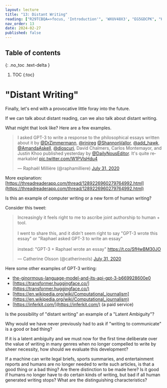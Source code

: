 ```yaml
---
layout: lecture
title: "13: Distant Writing"
reading: ["R29TCBQA=>focus, 'Introduction'", 'WXUV48X3', "EG5GDCPK", "HZSRCCAL", "4MXHYS44"]
nav_order: 13
date: 2024-02-27
published: false
---
```


<!-- conjectures on world literature, UDFASSFK; daily nous on GPT3 R29TCBQA; zimmerman WXUV48X3; Nguyen EG5GDCPK;  GPT-3 example 1, HZSRCCAL, GPT-3 example 2 4MXHYS44-->

## Table of contents
{: .no_toc .text-delta } 
1. TOC 
{:toc}



<!-- TODO add something about prompt engineering -->


# "Distant Writing"

Finally, let's end with a provocative little foray into the future. 

If we can talk about distant reading, can we also talk about distant writing. 

What might that look like? Here are a few examples. 

<blockquote class="twitter-tweet"><p lang="en" dir="ltr">I asked GPT-3 to write a response to the philosophical essays written about it by <a href="https://twitter.com/DrZimmermann?ref_src=twsrc%5Etfw">@DrZimmermann</a>, <a href="https://twitter.com/rinireg?ref_src=twsrc%5Etfw">@rinireg</a> <a href="https://twitter.com/ShannonVallor?ref_src=twsrc%5Etfw">@ShannonVallor</a>, <a href="https://twitter.com/add_hawk?ref_src=twsrc%5Etfw">@add_hawk</a>, <a href="https://twitter.com/AmandaAskell?ref_src=twsrc%5Etfw">@AmandaAskell</a>, <a href="https://twitter.com/dioscuri?ref_src=twsrc%5Etfw">@dioscuri</a>, David Chalmers, Carlos Montemayor, and Justin Khoo published yesterday by <a href="https://twitter.com/DailyNousEditor?ref_src=twsrc%5Etfw">@DailyNousEditor</a>. It&#39;s quite remarkable! <a href="https://t.co/W1PVlsHdu4">pic.twitter.com/W1PVlsHdu4</a></p>&mdash; Raphaël Millière (@raphamilliere) <a href="https://twitter.com/raphamilliere/status/1289129723310886912?ref_src=twsrc%5Etfw">July 31, 2020</a></blockquote> <script async src="https://platform.twitter.com/widgets.js" charset="utf-8"></script>

More explanation: [https://threadreaderapp.com/thread/1289226960279764992.html](https://threadreaderapp.com/thread/1289226960279764992.html)

<div class="discussion" markdown="1">

<span class="respond"/> Is this an example of computer writing or a new form of human writing?

Consider this tweet: 

<blockquote class="twitter-tweet"><p lang="en" dir="ltr">Increasingly it feels right to me to ascribe joint authorship to human + tool.<br><br>I went to share this, and it didn&#39;t seem right to say &quot;GPT-3 wrote this essay&quot; or &quot;Raphael asked GPT-3 to write an essay&quot;<br><br>instead: &quot;GPT-3 + Raphael wrote an essay&quot; <a href="https://t.co/SfHwBM30JO">https://t.co/SfHwBM30JO</a></p>&mdash; Catherine Olsson (@catherineols) <a href="https://twitter.com/catherineols/status/1289335703084470274?ref_src=twsrc%5Etfw">July 31, 2020</a></blockquote> <script async src="https://platform.twitter.com/widgets.js" charset="utf-8"></script>

</div>


Here some other examples of GPT-3 writing:
* [the-ginormous-language-model-and-its-api-gpt-3-b669928600e0](https://medium.com/jasonwu0731/the-ginormous-language-model-and-its-api-gpt-3-b669928600e0)
* [https://transformer.huggingface.co/](https://transformer.huggingface.co/)
* [https://en.wikipedia.org/wiki/Computational_journalism](https://en.wikipedia.org/wiki/Computational_journalism)
* [https://inferkit.com/](https://inferkit.com/) (a paid service)


<div class="discussion" markdown="1">

<span class="respond"/> Is the possibility of "distant writing" an example of a "Latent Ambiguity"? 

Why would we have never previously had to ask if "writing to communicate" is a good or bad thing? 

If it is a latent ambiguity and we must now for the first time deliberate over the value of writing in many genres when no longer compelled to write by sheer necessity, how should we evaluate this development?

<span class="respond"/> If a machine can write legal briefs, sports summaries, and entertainment reports and humans are no longer needed to write such articles, is that a good thing or a bad thing? Are there distinction to be made here? Is it good if humans no longer have to do certain kinds of writing, but bad if all human generated writing stops? What are the distinguishing characteristics?

</div>

<!-- Cut material 

<!-- # The problem of "Canons"

Another concern for Moretti is the formation "canons" of literature and how these canons necessarily restrict our ability to appreciate literature.

<div class="discussion" markdown="1">

<span class="respond"/> In what way does the technology/medium of the book encourage the study of literature through small canons?

<span class="respond"/> How might a shift in "media" change this dynamic?

<span class="respond"/> What are some of the trade-offs that Moretti recognize? How might the desire to see details prevent the ability to see form? How might the desire to see "form" prevent the ability to see details. How do we weigh these trade-offs.

</div>

 Moretti cites De Vany and Walls who point to the idea of a "cybercascade" (Moretti, 2000, Slaughterhouse, p. 210)

Still following De Vany and walls, Moretti describes the process of forming a canon as a filtering "feedback loop" (Moretti, 2000, "Slaughterhouse", p. 211)

A movement from a poli-centric beginning that becomes highly centralized (p. 211)

{:.question}
Why is Form important to Moretti?

{:.answer}
Moretti is eager to find a reason that accounts for an information cascade and the formation of a canon through market filtering. He sees "form" as key: (p. 37: "...my thesis here is that what makes readers like this or that book is form")

<div class="discussion" markdown="1">

If we take it that a central part of what literary scholars do is ask about **form** (what form is used, how did this form change over time), influence (who influence this author), rhetorical strategies (e.g. how does an author create a particular effect?)

<span class="respond"/> How might the confinement of data to the printed page and the close reading of a cannon distort our understanding of form? What examples can you think of?

<span class="respond"/> What other kinds of distortions?

I can speak about this phenomenon from my own field and experience. The degree to which Thomas Aquinas towers over the middle ages, thoroughly distorts our view of his actual influence in the Middle Ages. Today people see Thomas Aquinas as somehow synonymous with medieval theology and philosophy, despite the fact that the Middle Ages extends for nearly a 1,000 years. But while Thomas Aquinas is certainly important, it is hard to see that by reading Aquinas one has clear understanding of what took place over those two centuries. 


-->

<!-- ## In sum: Moretti's valuation of distant reading

p. 227, consider Moretti final summary of the value of "trees" as kind of "opening up.

# Other Examples of Distant Reading

There are no doubt criticisms and concerns about Moretti's approach. But I want to look at those criticism next time.

For the moment, I want to look more generally at existing techniques that are currently used in the field.

Topic Modelling
Sentiment Analysis
Source Detecting
Form analysis

<div class="discussion" markdown="1">

<span class="respond"/> What kinds of "distortions" imposed by a small, human-sized, canon might be overcome by these kinds of methods?

<span class="respond"/> Might these kinds of methods impose new "distortions"? What examples can you think of?
</div> -->

<!-- ## Marche - "Big data is coming for your books" 

Marche, (https://lareviewofbooks.org/article/literature-is-not-data-against-digital-humanities/) (This would be a good one, its general and accessible. Fun to use the hypothesis to see public comments as well)

Marche makes the sharp claim that "literature is not data". 

[I wonder if this could parallel some of the discussion of Dretske from earlier, about the mysterious process of extracting semantics from information, but perhaps here it is "literature" from data.] -->